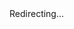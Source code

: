 <!DOCTYPE html>
<html>
  <head>
    <meta charset="utf-8">
    <title>Redirecting...</title>
    <script>
      var redirectTo = location.protocol + '//' + location.host + location.pathname.replace('404.html','');
      window.location.replace('/turbo-chainsaw/index.html?redirect=' + encodeURIComponent(location.pathname));
    </script>
  </head>
  <body>
    Redirecting...
  </body>
</html> 
